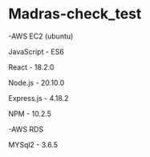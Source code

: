 # Madras-check_test

-AWS EC2 (ubuntu)

JavaScript - ES6

React - 18.2.0

Node.js - 20.10.0

Express.js - 4.18.2

NPM - 10.2.5


-AWS RDS

MYSql2 - 3.6.5
